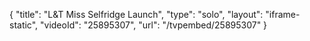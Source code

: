 {
    "title": "L&T Miss Selfridge Launch",
    "type": "solo",
    "layout": "iframe-static",
    "videoId": "25895307",
    "url": "\/tvpembed\/25895307"
}